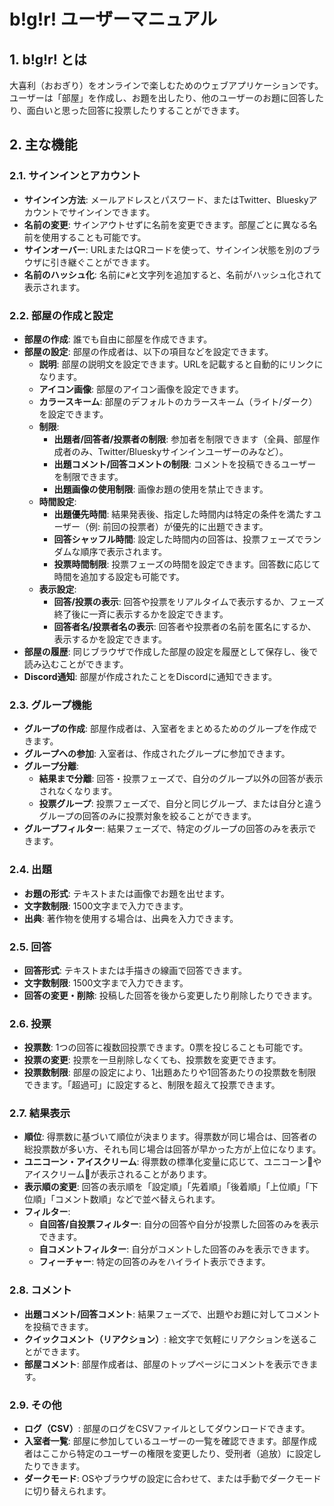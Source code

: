 <!--@include: ./index.md-->

# b!g!r! ユーザーマニュアル

## 1. b!g!r! とは
大喜利（おおぎり）をオンラインで楽しむためのウェブアプリケーションです。ユーザーは「部屋」を作成し、お題を出したり、他のユーザーのお題に回答したり、面白いと思った回答に投票したりすることができます。

## 2. 主な機能

### 2.1. サインインとアカウント
- **サインイン方法**: メールアドレスとパスワード、またはTwitter、Blueskyアカウントでサインインできます。
- **名前の変更**: サインアウトせずに名前を変更できます。部屋ごとに異なる名前を使用することも可能です。
- **サインオーバー**: URLまたはQRコードを使って、サインイン状態を別のブラウザに引き継ぐことができます。
- **名前のハッシュ化**: 名前に`#`と文字列を追加すると、名前がハッシュ化されて表示されます。

### 2.2. 部屋の作成と設定
- **部屋の作成**: 誰でも自由に部屋を作成できます。
- **部屋の設定**: 部屋の作成者は、以下の項目などを設定できます。
    - **説明**: 部屋の説明文を設定できます。URLを記載すると自動的にリンクになります。
    - **アイコン画像**: 部屋のアイコン画像を設定できます。
    - **カラースキーム**: 部屋のデフォルトのカラースキーム（ライト/ダーク）を設定できます。
    - **制限**:
        - **出題者/回答者/投票者の制限**: 参加者を制限できます（全員、部屋作成者のみ、Twitter/Blueskyサインインユーザーのみなど）。
        - **出題コメント/回答コメントの制限**: コメントを投稿できるユーザーを制限できます。
        - **出題画像の使用制限**: 画像お題の使用を禁止できます。
    - **時間設定**:
        - **出題優先時間**: 結果発表後、指定した時間内は特定の条件を満たすユーザー（例: 前回の投票者）が優先的に出題できます。
        - **回答シャッフル時間**: 設定した時間内の回答は、投票フェーズでランダムな順序で表示されます。
        - **投票時間制限**: 投票フェーズの時間を設定できます。回答数に応じて時間を追加する設定も可能です。
    - **表示設定**:
        - **回答/投票の表示**: 回答や投票をリアルタイムで表示するか、フェーズ終了後に一斉に表示するかを設定できます。
        - **回答者名/投票者名の表示**: 回答者や投票者の名前を匿名にするか、表示するかを設定できます。
- **部屋の履歴**: 同じブラウザで作成した部屋の設定を履歴として保存し、後で読み込むことができます。
- **Discord通知**: 部屋が作成されたことをDiscordに通知できます。

### 2.3. グループ機能
- **グループの作成**: 部屋作成者は、入室者をまとめるためのグループを作成できます。
- **グループへの参加**: 入室者は、作成されたグループに参加できます。
- **グループ分離**:
    - **結果まで分離**: 回答・投票フェーズで、自分のグループ以外の回答が表示されなくなります。
    - **投票グループ**: 投票フェーズで、自分と同じグループ、または自分と違うグループの回答のみに投票対象を絞ることができます。
- **グループフィルター**: 結果フェーズで、特定のグループの回答のみを表示できます。

### 2.4. 出題
- **お題の形式**: テキストまたは画像でお題を出せます。
- **文字数制限**: 1500文字まで入力できます。
- **出典**: 著作物を使用する場合は、出典を入力できます。

### 2.5. 回答
- **回答形式**: テキストまたは手描きの線画で回答できます。
- **文字数制限**: 1500文字まで入力できます。
- **回答の変更・削除**: 投稿した回答を後から変更したり削除したりできます。

### 2.6. 投票
- **投票数**: 1つの回答に複数回投票できます。0票を投じることも可能です。
- **投票の変更**: 投票を一旦削除しなくても、投票数を変更できます。
- **投票数制限**: 部屋の設定により、1出題あたりや1回答あたりの投票数を制限できます。「超過可」に設定すると、制限を超えて投票できます。

### 2.7. 結果表示
- **順位**: 得票数に基づいて順位が決まります。得票数が同じ場合は、回答者の総投票数が多い方、それも同じ場合は回答が早かった方が上位になります。
- **ユニコーン・アイスクリーム**: 得票数の標準化変量に応じて、ユニコーン🦄やアイスクリーム🍦が表示されることがあります。
- **表示順の変更**: 回答の表示順を「設定順」「先着順」「後着順」「上位順」「下位順」「コメント数順」などで並べ替えられます。
- **フィルター**:
    - **自回答/自投票フィルター**: 自分の回答や自分が投票した回答のみを表示できます。
    - **自コメントフィルター**: 自分がコメントした回答のみを表示できます。
    - **フィーチャー**: 特定の回答のみをハイライト表示できます。

### 2.8. コメント
- **出題コメント/回答コメント**: 結果フェーズで、出題やお題に対してコメントを投稿できます。
- **クイックコメント（リアクション）**: 絵文字で気軽にリアクションを送ることができます。
- **部屋コメント**: 部屋作成者は、部屋のトップページにコメントを表示できます。

### 2.9. その他
- **ログ（CSV）**: 部屋のログをCSVファイルとしてダウンロードできます。
- **入室者一覧**: 部屋に参加しているユーザーの一覧を確認できます。部屋作成者はここから特定のユーザーの権限を変更したり、受刑者（追放）に設定したりできます。
- **ダークモード**: OSやブラウザの設定に合わせて、または手動でダークモードに切り替えられます。
